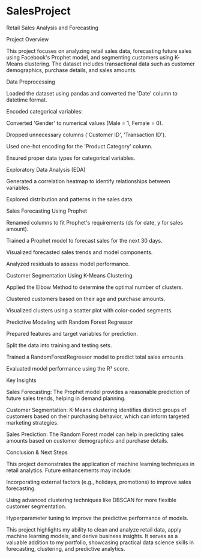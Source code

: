 # SalesProject
Retail Sales Analysis and Forecasting

Project Overview

This project focuses on analyzing retail sales data, forecasting future sales using Facebook's Prophet model, and segmenting customers using K-Means clustering. The dataset includes transactional data such as customer demographics, purchase details, and sales amounts.

Data Preprocessing

Loaded the dataset using pandas and converted the 'Date' column to datetime format.

Encoded categorical variables:

Converted 'Gender' to numerical values (Male = 1, Female = 0).

Dropped unnecessary columns ('Customer ID', 'Transaction ID').

Used one-hot encoding for the 'Product Category' column.

Ensured proper data types for categorical variables.

Exploratory Data Analysis (EDA)

Generated a correlation heatmap to identify relationships between variables.

Explored distribution and patterns in the sales data.

Sales Forecasting Using Prophet

Renamed columns to fit Prophet's requirements (ds for date, y for sales amount).

Trained a Prophet model to forecast sales for the next 30 days.

Visualized forecasted sales trends and model components.

Analyzed residuals to assess model performance.

Customer Segmentation Using K-Means Clustering

Applied the Elbow Method to determine the optimal number of clusters.

Clustered customers based on their age and purchase amounts.

Visualized clusters using a scatter plot with color-coded segments.

Predictive Modeling with Random Forest Regressor

Prepared features and target variables for prediction.

Split the data into training and testing sets.

Trained a RandomForestRegressor model to predict total sales amounts.

Evaluated model performance using the R² score.

Key Insights

Sales Forecasting: The Prophet model provides a reasonable prediction of future sales trends, helping in demand planning.

Customer Segmentation: K-Means clustering identifies distinct groups of customers based on their purchasing behavior, which can inform targeted marketing strategies.

Sales Prediction: The Random Forest model can help in predicting sales amounts based on customer demographics and purchase details.

Conclusion & Next Steps

This project demonstrates the application of machine learning techniques in retail analytics. Future enhancements may include:

Incorporating external factors (e.g., holidays, promotions) to improve sales forecasting.

Using advanced clustering techniques like DBSCAN for more flexible customer segmentation.

Hyperparameter tuning to improve the predictive performance of models.

This project highlights my ability to clean and analyze retail data, apply machine learning models, and derive business insights. It serves as a valuable addition to my portfolio, showcasing practical data science skills in forecasting, clustering, and predictive analytics.

